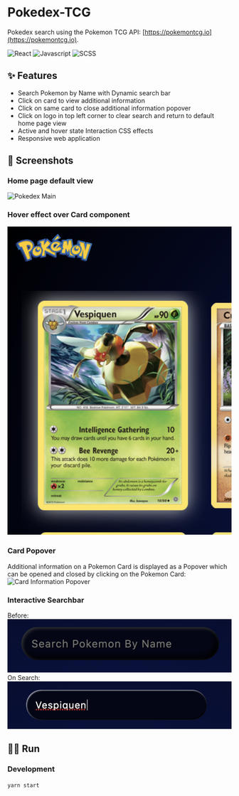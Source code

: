 # Pokedex-TCG

Pokedex search using the Pokemon TCG API: [https://pokemontcg.io](https://pokemontcg.io).

![React](https://img.shields.io/badge/-React-blue) ![Javascript](https://img.shields.io/badge/-Javascript-yellow) ![SCSS](https://img.shields.io/badge/-SCSS-ff69b4)

## ✨ Features

- Search Pokemon by Name with Dynamic search bar
- Click on card to view additional information
- Click on same card to close additional information popover
- Click on logo in top left corner to clear search and return to default home page view
- Active and hover state Interaction CSS effects
- Responsive web application

## 📸 Screenshots

### Home page default view

![Pokedex Main](https://github.com/a-herscovich/pokedex/blob/master/public/images/pokedex_main.png)

### Hover effect over Card component

![Card Hover](https://github.com/a-herscovich/pokedex/blob/master/public/images/hover_card.png)

### Card Popover

Additional information on a Pokemon Card is displayed as a Popover which can be opened and closed by clicking on the Pokemon Card: <br />
![Card Information Popover](https://github.com/a-herscovich/pokedex/blob/master/public/images/card_popover.png)

### Interactive Searchbar

Before: <br />
![Searchbar Before](https://github.com/a-herscovich/pokedex/blob/master/public/images/searchbar_before.png) <br />
On Search: <br />
![Searchbar After](https://github.com/a-herscovich/pokedex/blob/master/public/images/searchbar_after.png)

## 🏃‍♂️ Run

### Development

`yarn start`
